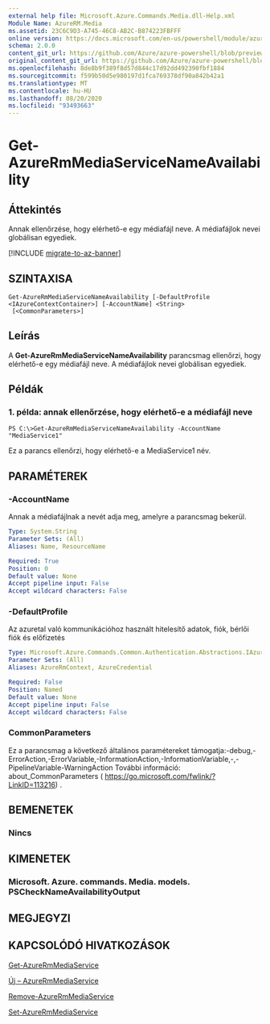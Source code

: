```yaml
---
external help file: Microsoft.Azure.Commands.Media.dll-Help.xml
Module Name: AzureRM.Media
ms.assetid: 23C6C9D3-A745-46C8-AB2C-B874223FBFFF
online version: https://docs.microsoft.com/en-us/powershell/module/azurerm.media/get-azurermmediaservicenameavailability
schema: 2.0.0
content_git_url: https://github.com/Azure/azure-powershell/blob/preview/src/ResourceManager/Media/Commands.Media/help/Get-AzureRmMediaServiceNameAvailability.md
original_content_git_url: https://github.com/Azure/azure-powershell/blob/preview/src/ResourceManager/Media/Commands.Media/help/Get-AzureRmMediaServiceNameAvailability.md
ms.openlocfilehash: 8de8b9f389f8d57d844c17d92dd492390fbf1884
ms.sourcegitcommit: f599b50d5e980197d1fca769378df90a842b42a1
ms.translationtype: MT
ms.contentlocale: hu-HU
ms.lasthandoff: 08/20/2020
ms.locfileid: "93493663"
---
```

# Get-AzureRmMediaServiceNameAvailability

## Áttekintés
Annak ellenőrzése, hogy elérhető-e egy médiafájl neve.
A médiafájlok nevei globálisan egyediek.

[!INCLUDE [migrate-to-az-banner](../../includes/migrate-to-az-banner.md)]

## SZINTAXISA

```
Get-AzureRmMediaServiceNameAvailability [-DefaultProfile <IAzureContextContainer>] [-AccountName] <String>
 [<CommonParameters>]
```

## Leírás
A **Get-AzureRmMediaServiceNameAvailability** parancsmag ellenőrzi, hogy elérhető-e egy médiafájl neve.
A médiafájlok nevei globálisan egyediek.

## Példák

### 1. példa: annak ellenőrzése, hogy elérhető-e a médiafájl neve
```
PS C:\>Get-AzureRmMediaServiceNameAvailability -AccountName "MediaService1"
```

Ez a parancs ellenőrzi, hogy elérhető-e a MediaService1 név.

## PARAMÉTEREK

### -AccountName
Annak a médiafájlnak a nevét adja meg, amelyre a parancsmag bekerül.

```yaml
Type: System.String
Parameter Sets: (All)
Aliases: Name, ResourceName

Required: True
Position: 0
Default value: None
Accept pipeline input: False
Accept wildcard characters: False
```

### -DefaultProfile
Az azuretal való kommunikációhoz használt hitelesítő adatok, fiók, bérlői fiók és előfizetés

```yaml
Type: Microsoft.Azure.Commands.Common.Authentication.Abstractions.IAzureContextContainer
Parameter Sets: (All)
Aliases: AzureRmContext, AzureCredential

Required: False
Position: Named
Default value: None
Accept pipeline input: False
Accept wildcard characters: False
```

### CommonParameters
Ez a parancsmag a következő általános paramétereket támogatja:-debug,-ErrorAction,-ErrorVariable,-InformationAction,-InformationVariable,-,-PipelineVariable-WarningAction További információ: about_CommonParameters ( https://go.microsoft.com/fwlink/?LinkID=113216) .

## BEMENETEK

### Nincs

## KIMENETEK

### Microsoft. Azure. commands. Media. models. PSCheckNameAvailabilityOutput

## MEGJEGYZI

## KAPCSOLÓDÓ HIVATKOZÁSOK

[Get-AzureRmMediaService](./Get-AzureRmMediaService.md)

[Új – AzureRmMediaService](./New-AzureRmMediaService.md)

[Remove-AzureRmMediaService](./Remove-AzureRmMediaService.md)

[Set-AzureRmMediaService](./Set-AzureRmMediaService.md)


